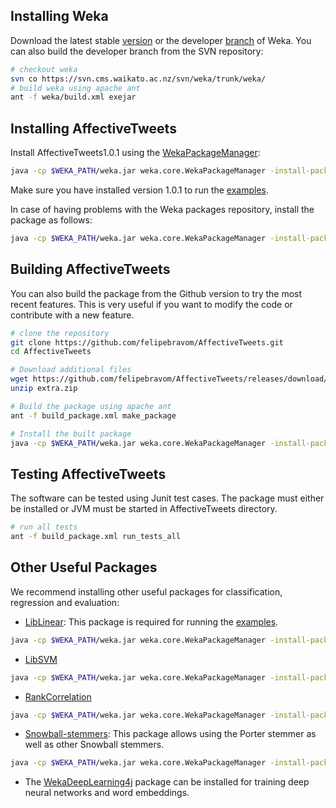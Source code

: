
## Installing  Weka
Download the latest stable [version](http://www.cs.waikato.ac.nz/ml/weka/downloading.html) or the  developer [branch](http://www.cs.waikato.ac.nz/ml/weka/snapshots/weka_snapshots.html) of Weka.
You can also build the developer branch from the SVN repository: 

```bash
# checkout weka 
svn co https://svn.cms.waikato.ac.nz/svn/weka/trunk/weka/
# build weka using apache ant
ant -f weka/build.xml exejar
```

## Installing AffectiveTweets

Install AffectiveTweets1.0.1 using the [WekaPackageManager](https://waikato.github.io/weka-wiki/packages/manager/): 

```bash
java -cp $WEKA_PATH/weka.jar weka.core.WekaPackageManager -install-package AffectiveTweets
```

Make sure you have installed version 1.0.1 to run the [examples](examples).

In case of having problems with the Weka packages repository, install the package as follows:

```bash
java -cp $WEKA_PATH/weka.jar weka.core.WekaPackageManager -install-package https://github.com/felipebravom/AffectiveTweets/releases/download/1.0.1/AffectiveTweets1.0.1.zip
```

## Building AffectiveTweets
You can also build the package from the Github version to try the most recent features. This is very useful if you want to modify the code or contribute with a new feature.

```bash
# clone the repository
git clone https://github.com/felipebravom/AffectiveTweets.git
cd AffectiveTweets

# Download additional files
wget https://github.com/felipebravom/AffectiveTweets/releases/download/1.0.1/extra.zip
unzip extra.zip

# Build the package using apache ant
ant -f build_package.xml make_package

# Install the built package 
java -cp $WEKA_PATH/weka.jar weka.core.WekaPackageManager -install-package dist/AffectiveTweets.zip


```

## Testing AffectiveTweets
The software can be tested using Junit test cases.  The package must either be installed or  JVM must be started in AffectiveTweets directory.

```bash
# run all tests
ant -f build_package.xml run_tests_all 
```



## Other Useful Packages

We recommend installing other useful packages for classification, regression and evaluation:

* [LibLinear](https://www.csie.ntu.edu.tw/~cjlin/liblinear/): This package is required for running the [examples](examples).
```bash
java -cp $WEKA_PATH/weka.jar weka.core.WekaPackageManager -install-package LibLINEAR
```

* [LibSVM](https://www.csie.ntu.edu.tw/~cjlin/libsvm/)

```bash
java -cp $WEKA_PATH/weka.jar weka.core.WekaPackageManager -install-package LibSVM
```

* [RankCorrelation](https://github.com/felipebravom/RankCorrelation)

```bash
java -cp $WEKA_PATH/weka.jar weka.core.WekaPackageManager -install-package RankCorrelation
```

* [Snowball-stemmers](https://github.com/fracpete/snowball-stemmers-weka-package): This package allows using the Porter stemmer as well as other Snowball stemmers.
```bash
java -cp $WEKA_PATH/weka.jar weka.core.WekaPackageManager -install-package snowball-stemmers
```




* The [WekaDeepLearning4j](https://deeplearning.cms.waikato.ac.nz/) package can be installed for training deep neural networks and word embeddings. 


